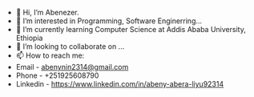 - 👋 Hi, I’m Abenezer.
- 👀 I’m interested in Programming, Software Enginerring...
- 🌱 I’m currently learning Computer Science at Addis Ababa University, Ethiopia 
- 💞️ I’m looking to collaborate on ...
- 📫 How to reach me:
- Email  -  abenynin2314@gmail.com
- Phone  -  +251925608790
- Linkedin -  https://www.linkedin.com/in/abeny-abera-liyu92314

<!---
Abenina14/Abenina14 is a ✨ special ✨ repository because its `README.md` (this file) appears on your GitHub profile.
You can click the Preview link to take a look at your changes.
--->
